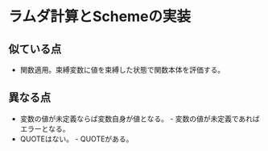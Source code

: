 # ラムダ計算とSchemeの実装

## 似ている点

* 関数適用。束縛変数に値を束縛した状態で関数本体を評価する。

## 異なる点

* 変数の値が未定義ならば変数自身が値となる。 - 変数の値が未定義であればエラーとなる。
* QUOTEはない。 - QUOTEがある。
